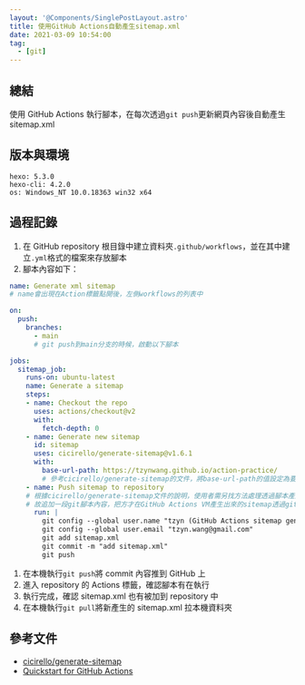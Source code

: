 ```yaml
---
layout: '@Components/SinglePostLayout.astro'
title: 使用GitHub Actions自動產生sitemap.xml
date: 2021-03-09 10:54:00
tag:
  - [git]
---
```


## 總結

使用 GitHub Actions 執行腳本，在每次透過`git push`更新網頁內容後自動產生 sitemap.xml

## 版本與環境

```
hexo: 5.3.0
hexo-cli: 4.2.0
os: Windows_NT 10.0.18363 win32 x64
```

## 過程記錄

1. 在 GitHub repository 根目錄中建立資料夾`.github/workflows`，並在其中建立`.yml`格式的檔案來存放腳本
1. 腳本內容如下：

```yaml
name: Generate xml sitemap
# name會出現在Action標籤點開後，左側workflows的列表中

on:
  push:
    branches:
      - main
      # git push到main分支的時候，啟動以下腳本

jobs:
  sitemap_job:
    runs-on: ubuntu-latest
    name: Generate a sitemap
    steps:
    - name: Checkout the repo
      uses: actions/checkout@v2
      with:
        fetch-depth: 0
    - name: Generate new sitemap
      id: sitemap
      uses: cicirello/generate-sitemap@v1.6.1
      with:
        base-url-path: https://tzynwang.github.io/action-practice/
        # 參考cicirello/generate-sitemap的文件，將base-url-path的值設定為要產生sitemap的URL
    - name: Push sitemap to repository
    # 根據cicirello/generate-sitemap文件的說明，使用者需另找方法處理透過腳本產生的sitemap.xml
    # 故追加一段git腳本內容，把方才在GitHub Actions VM產生出來的sitemap透過git push放到repository中
      run: |
        git config --global user.name "tzyn (GitHub Actions sitemap gen)"
        git config --global user.email "tzyn.wang@gmail.com"
        git add sitemap.xml
        git commit -m "add sitemap.xml"
        git push
```

1. 在本機執行`git push`將 commit 內容推到 GitHub 上
1. 進入 repository 的 Actions 標籤，確認腳本有在執行
1. 執行完成，確認 sitemap.xml 也有被加到 repository 中
1. 在本機執行`git pull`將新產生的 sitemap.xml 拉本機資料夾

## 參考文件

- [cicirello/generate-sitemap](https://github.com/cicirello/generate-sitemap#generate-sitemap)
- [Quickstart for GitHub Actions](https://docs.github.com/en/actions/quickstart)

